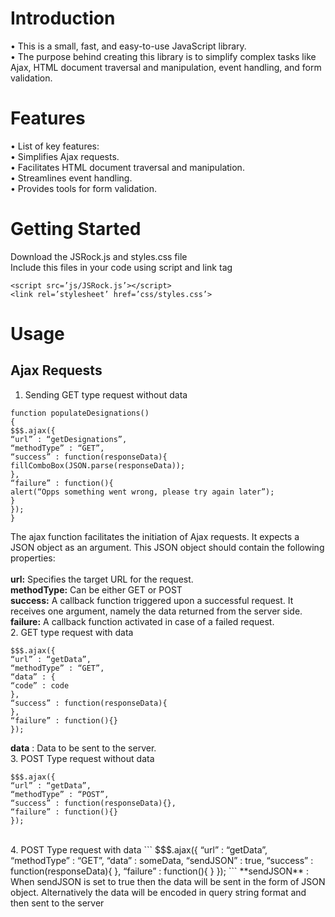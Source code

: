 # Introduction
•	This is a small, fast, and easy-to-use JavaScript library. <br>
•	The purpose behind creating this library is to simplify complex tasks like Ajax, HTML document traversal and manipulation, event handling, and form validation.
# Features
•	List of key features:<br>
•	Simplifies Ajax requests.<br>
•	Facilitates HTML document traversal and manipulation.<br>
•	Streamlines event handling.<br>
•	Provides tools for form validation.<br>
# Getting Started
Download the JSRock.js and styles.css file<br>
Include this files in your code using script and link tag<br>
```
<script src=’js/JSRock.js’></script>
<link rel=’stylesheet’ href=’css/styles.css’>

```
# Usage
## Ajax Requests
1.	Sending GET type request without data
```
function populateDesignations()
{
$$$.ajax({
“url” : “getDesignations”,
“methodType” : “GET”,
“success” : function(responseData){
fillComboBox(JSON.parse(responseData));
},
“failure” : function(){
alert(“Opps something went wrong, please try again later”);
}
});
}
```
The ajax function facilitates the initiation of Ajax requests. It expects a JSON object as an argument. This JSON object should contain the following properties:<br><br>
**url:** Specifies the target URL for the request.<br>
**methodType:** Can be either GET or POST<br>
**success:** A callback function triggered upon a successful request. It receives one argument, namely the data returned from the server side.<br>
**failure:** A callback function activated in case of a failed request.<br>
2.	GET type request with data
```
$$$.ajax({
“url” : “getData”,
“methodType” : “GET”,
“data” : {
“code” : code
},
“success” : function(responseData){
},
“failure” : function(){}
});
```
**data** : Data to be sent to the server.<br>
3.	POST Type request without data
```
$$$.ajax({
“url” : “getData”,
“methodType” : “POST”,
“success” : function(responseData){},
“failure” : function(){}
});
```
<br>
4.	POST Type request with data
```
$$$.ajax({
“url” : “getData”,
“methodType” : “GET”,
“data” : someData,
“sendJSON” : true,
“success” : function(responseData){
},
“failure” : function(){
}
});
```
**sendJSON** : When sendJSON is set to true then the data will be sent in the form of JSON object. Alternatively the data will be encoded in query string format and then sent to the server

